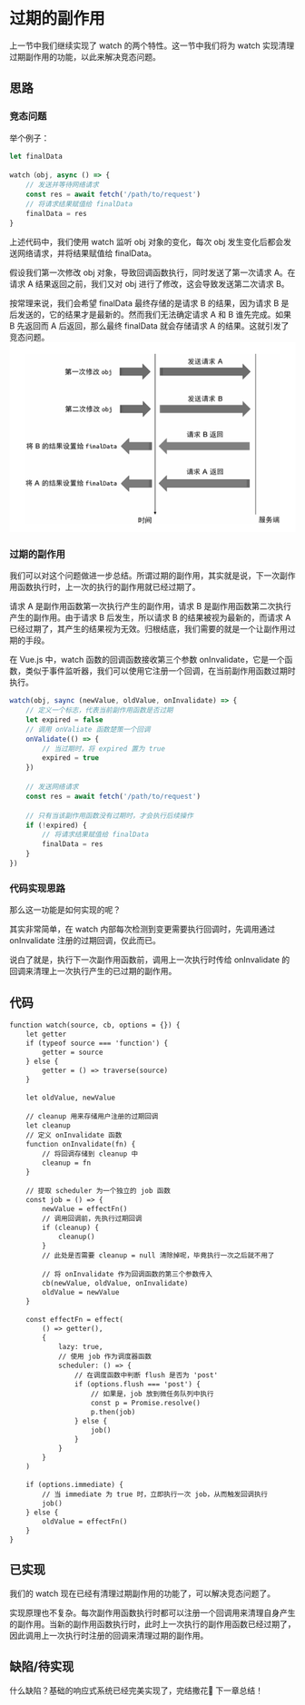 # 过期的副作用
上一节中我们继续实现了 watch 的两个特性。这一节中我们将为 watch 实现清理过期副作用的功能，以此来解决竞态问题。

## 思路
### 竞态问题
举个例子：
```js
let finalData

watch（obj, async () => {
    // 发送并等待网络请求
    const res = await fetch('/path/to/request')
    // 将请求结果赋值给 finalData
    finalData = res
}
```
上述代码中，我们使用 watch 监听 obj 对象的变化，每次 obj 发生变化后都会发送网络请求，并将结果赋值给 finalData。

假设我们第一次修改 obj 对象，导致回调函数执行，同时发送了第一次请求 A。在请求 A 结果返回之前，我们又对 obj 进行了修改，这会导致发送第二次请求 B。

按常理来说，我们会希望 finalData 最终存储的是请求 B 的结果，因为请求 B 是后发送的，它的结果才是最新的。然而我们无法确定请求 A 和 B 谁先完成。如果 B 先返回而 A 后返回，那么最终 finalData 就会存储请求 A 的结果。这就引发了竞态问题。
![](竞态问题.png)

### 过期的副作用
我们可以对这个问题做进一步总结。所谓过期的副作用，其实就是说，下一次副作用函数执行时，上一次的执行的副作用就已经过期了。

请求 A 是副作用函数第一次执行产生的副作用，请求 B 是副作用函数第二次执行产生的副作用。由于请求 B 后发生，所以请求 B 的结果被视为最新的，而请求 A 已经过期了，其产生的结果视为无效。归根结底，我们需要的就是一个让副作用过期的手段。

在 Vue.js 中，watch 函数的回调函数接收第三个参数 onInvalidate，它是一个函数，类似于事件监听器，我们可以使用它注册一个回调，在当前副作用函数过期时执行。
```js
watch(obj, saync (newValue, oldValue, onInvalidate) => {
    // 定义一个标志，代表当前副作用函数是否过期
    let expired = false
    // 调用 onValiate 函数楚策一个回调
    onValidate(() => {
        // 当过期时，将 expired 置为 true
        expired = true
    })

    // 发送网络请求
    const res = await fetch('/path/to/request')
    
    // 只有当该副作用函数没有过期时，才会执行后续操作
    if (!expired) {
        // 将请求结果赋值给 finalData
        finalData = res
    }
})
```

### 代码实现思路
那么这一功能是如何实现的呢？

其实非常简单，在 watch 内部每次检测到变更需要执行回调时，先调用通过 onInvalidate 注册的过期回调，仅此而已。

说白了就是，执行下一次副作用函数前，调用上一次执行时传给 onInvalidate 的回调来清理上一次执行产生的已过期的副作用。

## 代码
```js{11-17,22-29}
function watch(source, cb, options = {}) {
    let getter
    if (typeof source === 'function') {
        getter = source
    } else {
        getter = () => traverse(source)
    }

    let oldValue, newValue

    // cleanup 用来存储用户注册的过期回调
    let cleanup
    // 定义 onInvalidate 函数
    function onInvalidate(fn) {
        // 将回调存储到 cleanup 中
        cleanup = fn
    }

    // 提取 scheduler 为一个独立的 job 函数
    const job = () => {
        newValue = effectFn()
        // 调用回调前，先执行过期回调
        if (cleanup) {
            cleanup()
        }
        // 此处是否需要 cleanup = null 清除掉呢，毕竟执行一次之后就不用了

        // 将 onInvalidate 作为回调函数的第三个参数传入
        cb(newValue, oldValue, onInvalidate)
        oldValue = newValue
    }

    const effectFn = effect(
        () => getter(),
        {
            lazy: true,
            // 使用 job 作为调度器函数
            scheduler: () => {
                // 在调度函数中判断 flush 是否为 'post'
                if (options.flush === 'post') {
                    // 如果是，job 放到微任务队列中执行
                    const p = Promise.resolve()
                    p.then(job)
                } else {
                    job()
                }
            }
        }
    )

    if (options.immediate) { 
        // 当 immediate 为 true 时，立即执行一次 job，从而触发回调执行
        job()
    } else {
        oldValue = effectFn()
    }
}
```

## 已实现
我们的 watch 现在已经有清理过期副作用的功能了，可以解决竞态问题了。

实现原理也不复杂。每次副作用函数执行时都可以注册一个回调用来清理自身产生的副作用。当新的副作用函数执行时，此时上一次执行的副作用函数已经过期了，因此调用上一次执行时注册的回调来清理过期的副作用。

## 缺陷/待实现
什么缺陷？基础的响应式系统已经完美实现了，完结撒花🎉 下一章总结！